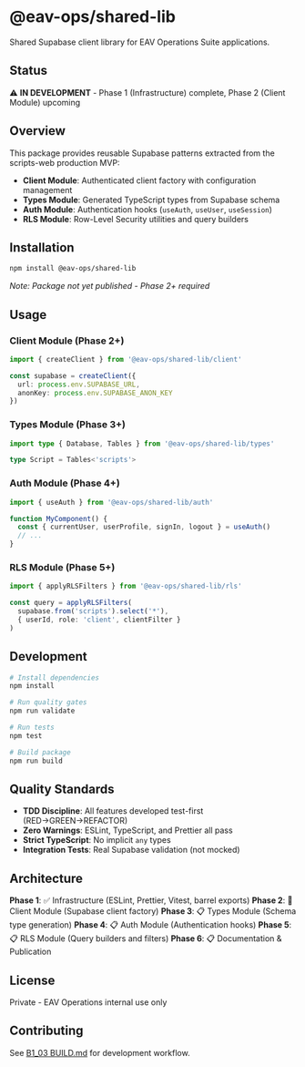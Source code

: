 # @eav-ops/shared-lib

Shared Supabase client library for EAV Operations Suite applications.

## Status

⚠️ **IN DEVELOPMENT** - Phase 1 (Infrastructure) complete, Phase 2 (Client Module) upcoming

## Overview

This package provides reusable Supabase patterns extracted from the scripts-web production MVP:
- **Client Module**: Authenticated client factory with configuration management
- **Types Module**: Generated TypeScript types from Supabase schema
- **Auth Module**: Authentication hooks (`useAuth`, `useUser`, `useSession`)
- **RLS Module**: Row-Level Security utilities and query builders

## Installation

```bash
npm install @eav-ops/shared-lib
```

*Note: Package not yet published - Phase 2+ required*

## Usage

### Client Module (Phase 2+)

```typescript
import { createClient } from '@eav-ops/shared-lib/client'

const supabase = createClient({
  url: process.env.SUPABASE_URL,
  anonKey: process.env.SUPABASE_ANON_KEY
})
```

### Types Module (Phase 3+)

```typescript
import type { Database, Tables } from '@eav-ops/shared-lib/types'

type Script = Tables<'scripts'>
```

### Auth Module (Phase 4+)

```typescript
import { useAuth } from '@eav-ops/shared-lib/auth'

function MyComponent() {
  const { currentUser, userProfile, signIn, logout } = useAuth()
  // ...
}
```

### RLS Module (Phase 5+)

```typescript
import { applyRLSFilters } from '@eav-ops/shared-lib/rls'

const query = applyRLSFilters(
  supabase.from('scripts').select('*'),
  { userId, role: 'client', clientFilter }
)
```

## Development

```bash
# Install dependencies
npm install

# Run quality gates
npm run validate

# Run tests
npm test

# Build package
npm run build
```

## Quality Standards

- **TDD Discipline**: All features developed test-first (RED→GREEN→REFACTOR)
- **Zero Warnings**: ESLint, TypeScript, and Prettier all pass
- **Strict TypeScript**: No implicit `any` types
- **Integration Tests**: Real Supabase validation (not mocked)

## Architecture

**Phase 1**: ✅ Infrastructure (ESLint, Prettier, Vitest, barrel exports)
**Phase 2**: 🚧 Client Module (Supabase client factory)
**Phase 3**: 📋 Types Module (Schema type generation)
**Phase 4**: 📋 Auth Module (Authentication hooks)
**Phase 5**: 📋 RLS Module (Query builders and filters)
**Phase 6**: 📋 Documentation & Publication

## License

Private - EAV Operations internal use only

## Contributing

See [B1_03 BUILD.md](../../eav-ops.coord/workflow-docs/001-UNIVERSAL-EAV_SYSTEM-D1-BUILD-REFERENCE.md) for development workflow.
